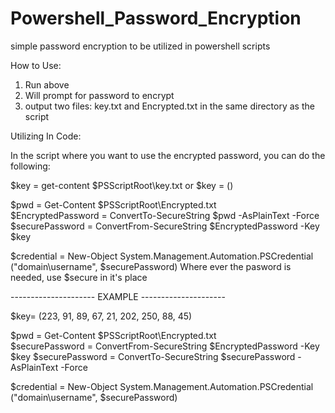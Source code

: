# Powershell_Password_Encryption
simple password encryption to be utilized in powershell scripts

How to Use:

1. Run above
2. Will prompt for password to encrypt
3. output two files:  key.txt and Encrypted.txt in the same directory as the script


Utilizing In Code:

In the script where you want to use the encrypted password, you can do the following:

$key = get-content $PSScriptRoot\key.txt or $key = (<contents seperated by commas>) 

$pwd = Get-Content $PSScriptRoot\Encrypted.txt  
$EncryptedPassword = ConvertTo-SecureString $pwd -AsPlainText -Force
$securePassword = ConvertFrom-SecureString $EncryptedPassword -Key $key

$credential = New-Object System.Management.Automation.PSCredential ("domain\username", $securePassword)
Where ever the pasword is needed, use $secure in it's place

--------------------- EXAMPLE ---------------------


$key= (223,
91,
89,
67,
21,
202,
250,
88,
45)

$pwd = Get-Content $PSScriptRoot\Encrypted.txt  
$securePassword = ConvertFrom-SecureString $EncryptedPassword -Key $key
$securePassword = ConvertTo-SecureString $securePassword -AsPlainText -Force

$credential = New-Object System.Management.Automation.PSCredential ("domain\username", $securePassword)
